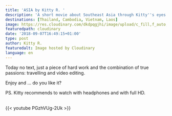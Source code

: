 ```yaml
---
title: 'ASIA by Kitty R. '
description: 'A short movie about Southeast Asia through Kitty''s eyes. '
destinations: [Thailand, Cambodia, Vietnam, Laos]
image: https://res.cloudinary.com/dkdpqgjhi/image/upload/c_fill,f_auto,q_auto,w_300/DSCF4657_vwqom9.jpg
featuredpath: cloudinary
date: '2018-09-07T16:49:15+01:00'
type: post
author: Kitty R.
featuredalt: Image hosted by Cloudinary
language: en
---
```

Today no text, just a piece of hard work and the combination of true passions: travelling and video editing. 

Enjoy and ... do you like it? 

PS. Kitty recommends to watch with headphones and with full HD.

<br>{{< youtube PGzhVUg-2Uk >}}</br>

